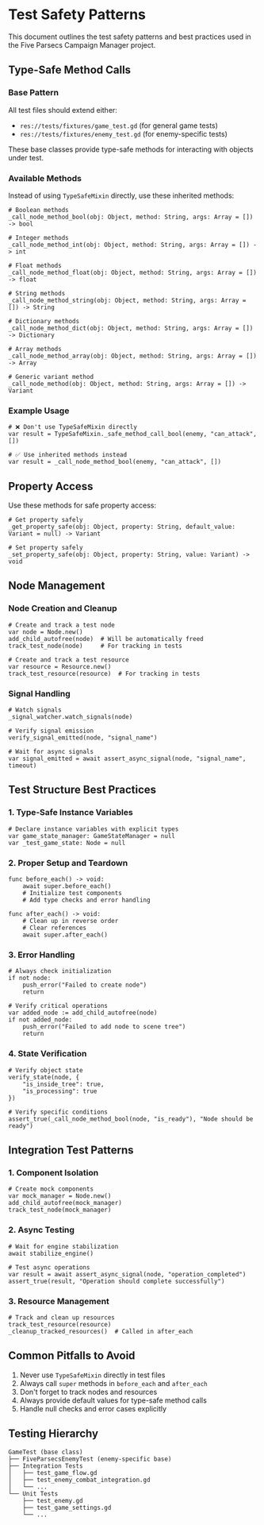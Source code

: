 # Test Safety Patterns

This document outlines the test safety patterns and best practices used in the Five Parsecs Campaign Manager project.

## Type-Safe Method Calls

### Base Pattern

All test files should extend either:
- `res://tests/fixtures/game_test.gd` (for general game tests)
- `res://tests/fixtures/enemy_test.gd` (for enemy-specific tests)

These base classes provide type-safe methods for interacting with objects under test.

### Available Methods

Instead of using `TypeSafeMixin` directly, use these inherited methods:

```gdscript
# Boolean methods
_call_node_method_bool(obj: Object, method: String, args: Array = []) -> bool

# Integer methods
_call_node_method_int(obj: Object, method: String, args: Array = []) -> int

# Float methods
_call_node_method_float(obj: Object, method: String, args: Array = []) -> float

# String methods
_call_node_method_string(obj: Object, method: String, args: Array = []) -> String

# Dictionary methods
_call_node_method_dict(obj: Object, method: String, args: Array = []) -> Dictionary

# Array methods
_call_node_method_array(obj: Object, method: String, args: Array = []) -> Array

# Generic variant method
_call_node_method(obj: Object, method: String, args: Array = []) -> Variant
```

### Example Usage

```gdscript
# ❌ Don't use TypeSafeMixin directly
var result = TypeSafeMixin._safe_method_call_bool(enemy, "can_attack", [])

# ✅ Use inherited methods instead
var result = _call_node_method_bool(enemy, "can_attack", [])
```

## Property Access

Use these methods for safe property access:

```gdscript
# Get property safely
_get_property_safe(obj: Object, property: String, default_value: Variant = null) -> Variant

# Set property safely
_set_property_safe(obj: Object, property: String, value: Variant) -> void
```

## Node Management

### Node Creation and Cleanup

```gdscript
# Create and track a test node
var node = Node.new()
add_child_autofree(node)  # Will be automatically freed
track_test_node(node)     # For tracking in tests

# Create and track a test resource
var resource = Resource.new()
track_test_resource(resource)  # For tracking in tests
```

### Signal Handling

```gdscript
# Watch signals
_signal_watcher.watch_signals(node)

# Verify signal emission
verify_signal_emitted(node, "signal_name")

# Wait for async signals
var signal_emitted = await assert_async_signal(node, "signal_name", timeout)
```

## Test Structure Best Practices

### 1. Type-Safe Instance Variables

```gdscript
# Declare instance variables with explicit types
var game_state_manager: GameStateManager = null
var _test_game_state: Node = null
```

### 2. Proper Setup and Teardown

```gdscript
func before_each() -> void:
    await super.before_each()
    # Initialize test components
    # Add type checks and error handling

func after_each() -> void:
    # Clean up in reverse order
    # Clear references
    await super.after_each()
```

### 3. Error Handling

```gdscript
# Always check initialization
if not node:
    push_error("Failed to create node")
    return

# Verify critical operations
var added_node := add_child_autofree(node)
if not added_node:
    push_error("Failed to add node to scene tree")
    return
```

### 4. State Verification

```gdscript
# Verify object state
verify_state(node, {
    "is_inside_tree": true,
    "is_processing": true
})

# Verify specific conditions
assert_true(_call_node_method_bool(node, "is_ready"), "Node should be ready")
```

## Integration Test Patterns

### 1. Component Isolation

```gdscript
# Create mock components
var mock_manager = Node.new()
add_child_autofree(mock_manager)
track_test_node(mock_manager)
```

### 2. Async Testing

```gdscript
# Wait for engine stabilization
await stabilize_engine()

# Test async operations
var result = await assert_async_signal(node, "operation_completed")
assert_true(result, "Operation should complete successfully")
```

### 3. Resource Management

```gdscript
# Track and clean up resources
track_test_resource(resource)
_cleanup_tracked_resources()  # Called in after_each
```

## Common Pitfalls to Avoid

1. Never use `TypeSafeMixin` directly in test files
2. Always call `super` methods in `before_each` and `after_each`
3. Don't forget to track nodes and resources
4. Always provide default values for type-safe method calls
5. Handle null checks and error cases explicitly

## Testing Hierarchy

```
GameTest (base class)
├── FiveParsecsEnemyTest (enemy-specific base)
├── Integration Tests
│   ├── test_game_flow.gd
│   ├── test_enemy_combat_integration.gd
│   └── ...
└── Unit Tests
    ├── test_enemy.gd
    ├── test_game_settings.gd
    └── ...
``` 